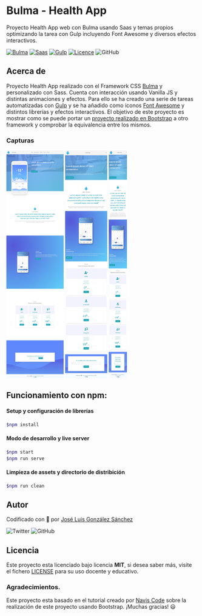 # Bulma - Health App

Proyecto Health App web con Bulma usando Saas y temas propios optimizando la tarea con Gulp incluyendo Font Awesome y diversos efectos interactivos.

[![Bulma](https://img.shields.io/badge/Bulma-%20Ready-00d1b2)](https://bulma.io/made-with-bulma/)
[![Saas](https://img.shields.io/badge/Sass-%20Ready-ff69b4)](https://sass-lang.com/)
[![Gulp](https://img.shields.io/badge/Gulp-%20Ready-cf4647)](https://gulpjs.com/)
[![Licence](https://img.shields.io/github/license/joseluisgs/bulma-health-app)](./LICENSE)
![GitHub](https://img.shields.io/github/last-commit/joseluisgs/bulma-health-app)

## Acerca de

Proyecto Health App realizado con el Framework CSS [Bulma](https://bulma.io/) y personalizado con Sass. Cuenta con interacción usando Vanilla JS y distintas animaciones y efectos. Para ello se ha creado una serie de tareas automatizadas con [Gulp](https://gulpjs.com/) y se ha añadido como iconos [Font Awesome](https://fontawesome.com/) y distintos librerías y efectos interactivos. El objetivo de este proyecto es mostrar como se puede portar un [proyecto realizado en Bootstrap](https://www.youtube.com/watch?v=cS-m4xDwcwo) a otro framework y comprobar la equivalencia entre los mismos.

### Capturas
<img src="./images/desktop.jpg" height="600"/>
<img src="./images/tablet.jpg" height="600"/>
<img src="./images/mobile.jpg" height="600"/>

## Funcionamiento con npm:

#### Setup y configuración de librerías

```bash
$npm install
```

#### Modo de desarrollo y live server

```bash
$npm start
$npm run serve
```

#### Limpieza de assets y directorio de distribición

```bash
$npm run clean
```

## Autor

Codificado con :sparkling_heart: por [José Luis González Sánchez](https://twitter.com/joseluisgonsan)

![Twitter](https://img.shields.io/twitter/follow/joseluisgonsan?style=social) ![GitHub](https://img.shields.io/github/followers/joseluisgs?style=social)

## Licencia

Este proyecto esta licenciado bajo licencia **MIT**, si desea saber más, visite el fichero [LICENSE](./LICENSE) para su uso docente y educativo.

### Agradecimientos.
Este proyecto esta basado en el tutorial creado por [Navis Code](https://www.youtube.com/watch?v=cS-m4xDwcwo) sobre la realización de este proyecto usando Bootstrap. ¡Muchas gracias! 😃 